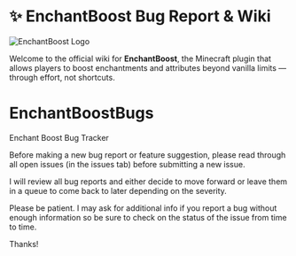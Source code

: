 # ✨ EnchantBoost Bug Report & Wiki

![EnchantBoost Logo](https://www.maricopacraft.com/images/EB_Icon_64x64.png)

Welcome to the official wiki for **EnchantBoost**, the Minecraft plugin that allows players to boost enchantments and attributes beyond vanilla limits — through effort, not shortcuts.


# EnchantBoostBugs
Enchant Boost Bug Tracker

Before making a new bug report or feature suggestion, please read through all open issues (in the issues tab) before submitting a new issue.

I will review all bug reports and either decide to move forward or leave them in a queue to come back to later depending on the severity. 

Please be patient. I may ask for additional info if you report a bug without enough information so be sure to check on the status of the issue from time to time.

Thanks!
